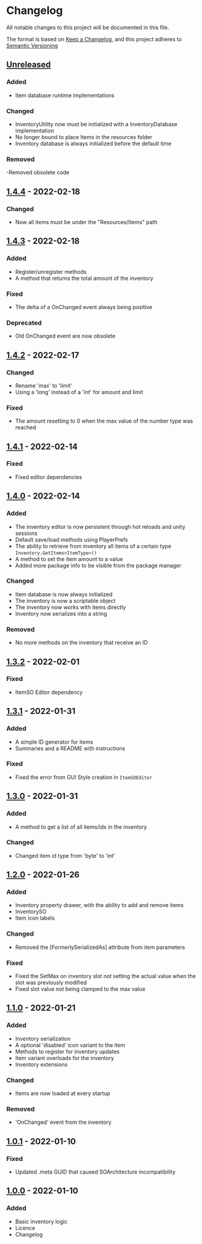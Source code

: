 # Changelog
All notable changes to this project will be documented in this file.

The format is based on [Keep a Changelog](https://keepachangelog.com/en/1.0.0/),
and this project adheres to [Semantic Versioning](https://semver.org/spec/v2.0.0.html)

## [Unreleased]

### Added
- Item database runtime implementations

### Changed
- InventoryUtility now must be initialized with a InventoryDatabase implementation
- No longer bound to place Items in the resources folder
- Inventory database is always initialized before the default time

### Removed
-Removed obsolete code

## [1.4.4] - 2022-02-18

### Changed
- Now all items must be under the "Resources/Items" path

## [1.4.3] - 2022-02-18

### Added
- Register/unregister methods
- A method that returns the total amount of the inventory

### Fixed
- The delta of a OnChanged event always being positive

### Deprecated
- Old OnChanged event are now obsolete

## [1.4.2] - 2022-02-17

### Changed
- Rename 'max' to 'limit'
- Using a 'long' instead of a 'int' for amount and limit

### Fixed
- The amount resetting to 0 when the max value of the number type was reached

## [1.4.1] - 2022-02-14

### Fixed
- Fixed editor dependencies

## [1.4.0] - 2022-02-14

### Added
- The inventory editor is now persistent through hot reloads and unity sessions
- Default save/load methods using PlayerPrefs
- The ability to retrieve from inventory all items of a certain type ```Inventory.GetItems<ItemType>()```
- A method to set the item amount to a value
- Added more package info to be visible from the package manager

### Changed
- Item database is now always initialized
- The inventory is now a scriptable object
- The inventory now works with items directly
- Inventory now serializes into a string

### Removed
- No more methods on the inventory that receive an ID

## [1.3.2] - 2022-02-01

### Fixed

- ItemSO Editor dependency

## [1.3.1] - 2022-01-31

### Added

- A simple ID generator for items
- Summaries and a README with instructions

### Fixed

- Fixed the error from GUI Style creation in `ItemSOEditor`

## [1.3.0] - 2022-01-31

### Added 
- A method to get a list of all items/ids in the inventory

### Changed
- Changed item id type from 'byte' to 'int'

## [1.2.0] - 2022-01-26

### Added
- Inventory property drawer, with the ability to add and remove items
- InventorySO
- Item icon labels

### Changed
- Removed the [FormerlySerializedAs] attribute from item parameters

### Fixed
- Fixed the SetMax on inventory slot not setting the actual value when the slot was previously modified
- Fixed slot value not being clamped to the max value

## [1.1.0] - 2022-01-21

### Added
- Inventory serialization
- A optional 'disabled' icon variant to the item
- Methods to register for inventory updates
- Item variant overloads for the inventory
- Inventory extensions

### Changed
- Items are now loaded at every startup

### Removed
- 'OnChanged' event from the inventory

## [1.0.1] - 2022-01-10

### Fixed
- Updated .meta GUID that caused SOArchitecture incompatibility

## [1.0.0] - 2022-01-10

### Added
- Basic inventory logic
- Licence
- Changelog

[Unreleased]: https://github.com/danielrusnac/unity-inventory-package
[1.0.0]: https://github.com/danielrusnac/unity-inventory-package/releases/tag/v1.0.0
[1.0.1]: https://github.com/danielrusnac/unity-inventory-package/releases/tag/v1.0.1
[1.1.0]: https://github.com/danielrusnac/unity-inventory-package/releases/tag/v1.1.0
[1.2.0]: https://github.com/danielrusnac/unity-inventory-package/releases/tag/v1.2.0
[1.3.0]: https://github.com/danielrusnac/unity-inventory-package/releases/tag/v1.3.0
[1.3.1]: https://github.com/danielrusnac/unity-inventory-package/releases/tag/v1.3.1
[1.3.2]: https://github.com/danielrusnac/unity-inventory-package/releases/tag/v1.3.2
[1.4.0]: https://github.com/danielrusnac/unity-inventory-package/releases/tag/v1.4.0
[1.4.1]: https://github.com/danielrusnac/unity-inventory-package/releases/tag/v1.4.1
[1.4.2]: https://github.com/danielrusnac/unity-inventory-package/releases/tag/v1.4.2
[1.4.3]: https://github.com/danielrusnac/unity-inventory-package/releases/tag/v1.4.3
[1.4.4]: https://github.com/danielrusnac/unity-inventory-package/releases/tag/v1.4.4
